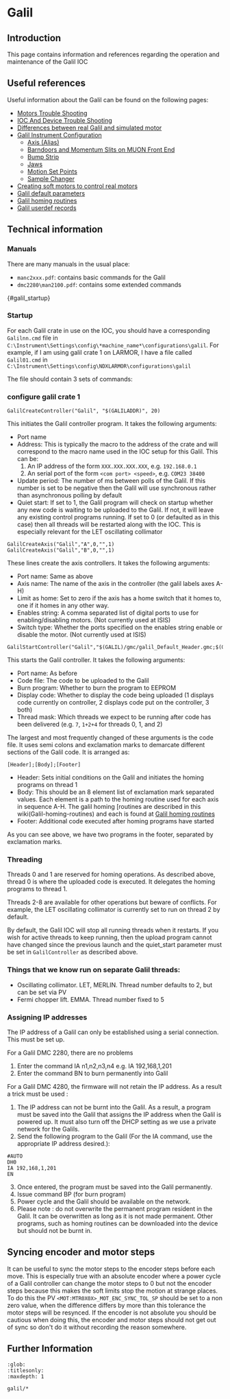# Galil

## Introduction

This page contains information and references regarding the operation and maintenance of the Galil IOC

## Useful references

Useful information about the Galil can be found on the following pages:

- [Motors Trouble Shooting](Motors-Trouble-Shooting)
- [IOC And Device Trouble Shooting](/iocs/troubleshooting/IOC-And-Device-Trouble-Shooting)
- [Differences between real Galil and simulated motor](galil/Differences-between-real-Galil-and-simulated-motor)
- [Galil Instrument Configuration](galil/Galil-Instrument-Configuration)
    - [Axis (Alias)](../motor_extensions/Axis)
    - [Barndoors and Momentum Slits on MUON Front End](../motor_extensions/jaws/Barndoors-and-Momentum-Slits-on-MUON-Front-End)
    - [Bump Strip](../motor_extensions/Bump-Strip)
    - [Jaws](../motor_extensions/Jaws)
    - [Motion Set Points](../motor_extensions/Motion-Set-points) 
    - [Sample Changer](../motor_extensions/Sample-Changer-Support-Module)
- [Creating soft motors to control real motors](../motor_extensions/Creating-soft-motors-to-control-real-motors)
- [Galil default parameters](galil/Galil-default-parameters)
- [Galil homing routines](galil/Galil-homing-routines)
- [Galil userdef records](galil/Galil-Userdef-Records)

## Technical information

### Manuals

There are many manuals in the usual place:

- `manc2xxx.pdf`: contains basic commands for the Galil
- `dmc2280\man2100.pdf`: contains some extended commands

{#galil_startup}
### Startup

For each Galil crate in use on the IOC, you should have a corresponding `Galilnn.cmd` file in `C:\Instrument\Settings\config\*machine_name*\configurations\galil`. For example, if I am using galil crate 1 on LARMOR, I have a file called `Galil01.cmd` in `C:\Instrument\Settings\config\NDXLARMOR\configurations\galil`

The file should contain 3 sets of commands:

### configure galil crate 1

```
GalilCreateController("Galil", "$(GALILADDR)", 20)
```

This initiates the Galil controller program. It takes the following arguments:

- Port name
- Address: This is typically the macro to the address of the crate and will correspond to the macro name used in the IOC setup for this Galil. This can be:
    1. An IP address of the form `XXX.XXX.XXX.XXX`, e.g. `192.168.0.1`
    1. An serial port of the form `<com port> <speed>`, e.g. `COM23 38400`
- Update period: The number of ms between polls of the Galil. If this number is set to be negative then the Galil will use synchronous rather than asynchronous polling by default
- Quiet start: If set to 1, the Galil program will check on startup whether any new code is waiting to be uploaded to the Galil. If not, it will leave any existing control programs running. If set to 0 (or defaulted as in this case) then all threads will be restarted along with the IOC. This is especially relevant for the LET oscillating collimator
 
```
GalilCreateAxis("Galil","A",0,"",1)
GalilCreateAxis("Galil","B",0,"",1)
```

These lines create the axis controllers. It takes the following arguments:
- Port name: Same as above
- Axis name: The name of the axis in the controller (the galil labels axes A-H)
- Limit as home: Set to zero if the axis has a home switch that it homes to, one if it homes in any other way.
- Enables string: A comma separated list of digital ports to use for enabling/disabling motors. (Not currently used at ISIS)
- Switch type: Whether the ports specified on the enables string enable or disable the motor. (Not currently used at ISIS)

```
GalilStartController("Galil","$(GALIL)/gmc/galil_Default_Header.gmc;$(GALIL)/gmc/galil_Home_Dummy_Do_Nothing.gmc!$(GALIL)/gmc/galil_Home_Dummy_Do_Nothing.gmc!$(GALIL)/gmc/galil_Home_Dummy_Do_Nothing.gmc!$(GALIL)/gmc/galil_Home_Dummy_Do_Nothing.gmc!$(GALIL)/gmc/galil_Home_Dummy_Do_Nothing.gmc!$(GALIL)/gmc/galil_Home_Dummy_Do_Nothing.gmc!$(GALIL)/gmc/galil_Home_Dummy_Do_Nothing.gmc!$(GALIL)/gmc/galil_Home_Dummy_Do_Nothing.gmc;$(GALIL)/gmc/galil_Default_Footer.gmc!$(GALIL)/gmc/galil_Oscillating_Collimator_Merlin.gmc",0,0,3)
```

This starts the Galil controller. It takes the following arguments:

- Port name: As before
- Code file: The code to be uploaded to the Galil
- Burn program: Whether to burn the program to EEPROM
- Display code: Whether to display the code being uploaded (1 displays code currently on controller, 2 displays code put on the controller, 3 both)
- Thread mask: Which threads we expect to be running after code has been delivered (e.g. `7`, `1+2+4` for threads 0, 1, and 2)

The largest and most frequently changed of these arguments is the code file. It uses semi colons and exclamation marks to demarcate different sections of the Galil code. It is arranged as:

```
[Header];[Body];[Footer]
```

- Header: Sets initial conditions on the Galil and initiates the homing programs on thread 1
- Body: This should be an 8 element list of exclamation mark separated values. Each element is a path to the homing routine used for each axis in sequence A-H. The galil homing [routines are described in this wiki(Galil-homing-routines) and each is found at [Galil homing routines](https://github.com/ISISComputingGroup/EPICS-galil/tree/master/GalilSup/Db)
- Footer: Additional code executed after homing programs have started

As you can see above, we have two programs in the footer, separated by exclamation marks.

### Threading

Threads 0 and 1 are reserved for homing operations. As described above, thread 0 is where the uploaded code is executed. It delegates the homing programs to thread 1. 

Threads 2-8 are available for other operations but beware of conflicts. For example, the LET oscillating collimator is currently set to run on thread 2 by default.

By default, the Galil IOC will stop all running threads when it restarts. If you wish for active threads to keep running, then the upload program cannot have changed since the previous launch and the quiet_start parameter must be set in `GalilController` as described above.

### Things that we know run on separate Galil threads:

- Oscillating collimator. LET, MERLIN.  Thread number defaults to 2, but can be set via PV
- Fermi chopper lift. EMMA. Thread number fixed to 5

### Assigning IP addresses

The IP address of a Galil can only be established using a serial connection. This must be set up.
  
For a Galil DMC 2280, there are no problems
1) Enter the command IA n1,n2,n3,n4 e.g. IA 192,168,1,201
2) Enter the command BN to burn permanently into Galil
  
For a Galil DMC 4280, the firmware will not retain the IP address. As a result a trick must be used :
1) The IP address can not be burnt into the Galil. As a result, a program must be saved into the Galil that assigns the IP address when the Galil is powered up. It must also turn off the DHCP setting as we use a private network for the Galils.
2) Send the following program to the Galil (For the IA command, use the appropriate IP address desired.):
```
#AUTO
DH0
IA 192,168,1,201
EN
```
3) Once entered, the program must be saved into the Galil permanently.
4) Issue command BP (for burn program)
5) Power cycle and the Galil should be available on the network.
6) Please note : do not overwrite the permanent program resident in the Galil. It can be overwritten as long as it is not made permanent. Other programs, such as homing routines can be downloaded into the device but should not be burnt in.

## Syncing encoder and motor steps

It can be useful to sync the motor steps to the encoder steps before each move. This is especially true with an absolute encoder where a power cycle of a Galil controller can change the motor steps to 0 but not the encoder steps because this makes the soft limits stop the motion at strange places. To do this the PV `<MOT:MTR0X0X>_MOT_ENC_SYNC_TOL_SP` should be set to a non zero value, when the difference differs by more than this tolerance the motor steps will be resynced. If the encoder is not absolute you should be cautious when doing this, the encoder and motor steps should not get out of sync so don't do it without recording the reason somewhere.

## Further Information

```{toctree}
:glob:
:titlesonly:
:maxdepth: 1

galil/*
```
